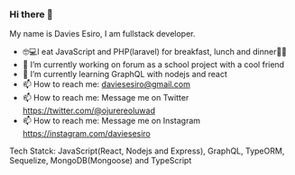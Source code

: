 ### Hi there 👋
My name is Davies Esiro, I am fullstack developer.
- 🤓💻I eat JavaScript and PHP(laravel) for breakfast, lunch and dinner🍴🍚 
- 🔭 I’m currently working on forum as a school project with a cool friend
- 🌱 I’m currently learning GraphQL with nodejs and react
- 📫 How to reach me: daviesesiro@gmail.com
- 📫 How to reach me: Message me on Twitter https://twitter.com/@ojurereoluwad
- 📫 How to reach me: Message me on Instagram https://instagram.com/daviesesiro

Tech Statck: JavaScript(React, Nodejs and Express), GraphQL, TypeORM, Sequelize, MongoDB(Mongoose) and TypeScript

<!--
**webcrawler124/webcrawler124** is a ✨ _special_ ✨ repository because its `README.md` (this file) appears on your GitHub profile.

Here are some ideas to get you started:

- 🔭 I’m currently working on ...
- 🌱 I’m currently learning ...
- 👯 I’m looking to collaborate on ...
- 🤔 I’m looking for help with ...
- 💬 Ask me about ...
- 📫 How to reach me: ...
- 😄 Pronouns: ...
- ⚡ Fun fact: ...
-->
